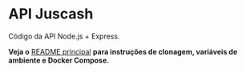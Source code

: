 # API Juscash

Código da API Node.js + Express.

**Veja o** [README principal](../README.md) **para instruções de clonagem, variáveis de ambiente e Docker Compose.**
